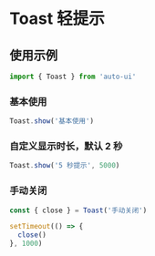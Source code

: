 ---
---

# Toast 轻提示

## 使用示例

```jsx
import { Toast } from 'auto-ui'
```

### 基本使用

```jsx
Toast.show('基本使用')
```

### 自定义显示时长，默认 2 秒

```jsx
Toast.show('5 秒提示', 5000)
```

### 手动关闭

```js
const { close } = Toast('手动关闭')

setTimeout(() => {
  close()
}, 1000)
```
